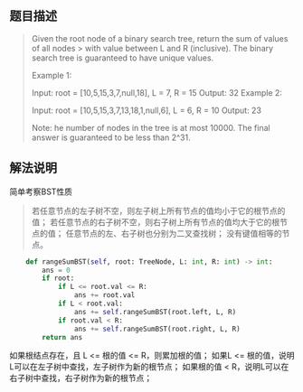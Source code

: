 ## 题目描述

> Given the root node of a binary search tree, return the sum of values of all nodes > with value between L and R (inclusive).
> The binary search tree is guaranteed to have unique values.
> 
> Example 1:
> 
> Input: root = [10,5,15,3,7,null,18], L = 7, R = 15
> Output: 32
> Example 2:
> 
> Input: root = [10,5,15,3,7,13,18,1,null,6], L = 6, R = 10
> Output: 23
> 
> Note:
> he number of nodes in the tree is at most 10000.
> The final answer is guaranteed to be less than 2^31.

## 解法说明
简单考察BST性质
> 若任意节点的左子树不空，则左子树上所有节点的值均小于它的根节点的值；
> 若任意节点的右子树不空，则右子树上所有节点的值均大于它的根节点的值；
> 任意节点的左、右子树也分别为二叉查找树；
> 没有键值相等的节点。

```python
    def rangeSumBST(self, root: TreeNode, L: int, R: int) -> int:
        ans = 0 
        if root:
            if L <= root.val <= R:
                ans += root.val
            if L < root.val:
                ans += self.rangeSumBST(root.left, L, R)
            if root.val < R:
                ans += self.rangeSumBST(root.right, L, R)
        return ans
```

如果根结点存在，且 L <= 根的值 <= R，则累加根的值；
如果L <= 根的值，说明L可以在左子树中查找，左子树作为新的根节点；
如果根的值 < R，说明L可以在右子树中查找，右子树作为新的根节点；